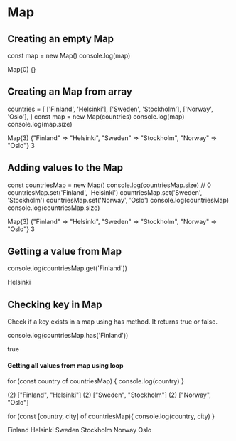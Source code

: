 # Map

## Creating an empty Map


const map = new Map()
console.log(map)


Map(0) {}


## Creating an Map from array


countries = [
  ['Finland', 'Helsinki'],
  ['Sweden', 'Stockholm'],
  ['Norway', 'Oslo'],
]
const map = new Map(countries)
console.log(map)
console.log(map.size)



Map(3) {"Finland" => "Helsinki", "Sweden" => "Stockholm", "Norway" => "Oslo"}
3


## Adding values to the Map


const countriesMap = new Map()
console.log(countriesMap.size) // 0
countriesMap.set('Finland', 'Helsinki')
countriesMap.set('Sweden', 'Stockholm')
countriesMap.set('Norway', 'Oslo')
console.log(countriesMap)
console.log(countriesMap.size)


Map(3) {"Finland" => "Helsinki", "Sweden" => "Stockholm", "Norway" => "Oslo"}
3


## Getting a value from Map

console.log(countriesMap.get('Finland'))


Helsinki


## Checking key in Map
Check if a key exists in a map using has method. It returns true or false.


console.log(countriesMap.has('Finland'))


true


#### Getting all values from map using loop


for (const country of countriesMap) {
  console.log(country)
}


(2) ["Finland", "Helsinki"]
(2) ["Sweden", "Stockholm"]
(2) ["Norway", "Oslo"]


for (const [country, city] of countriesMap){
 console.log(country, city)
}


Finland Helsinki
Sweden Stockholm
Norway Oslo

